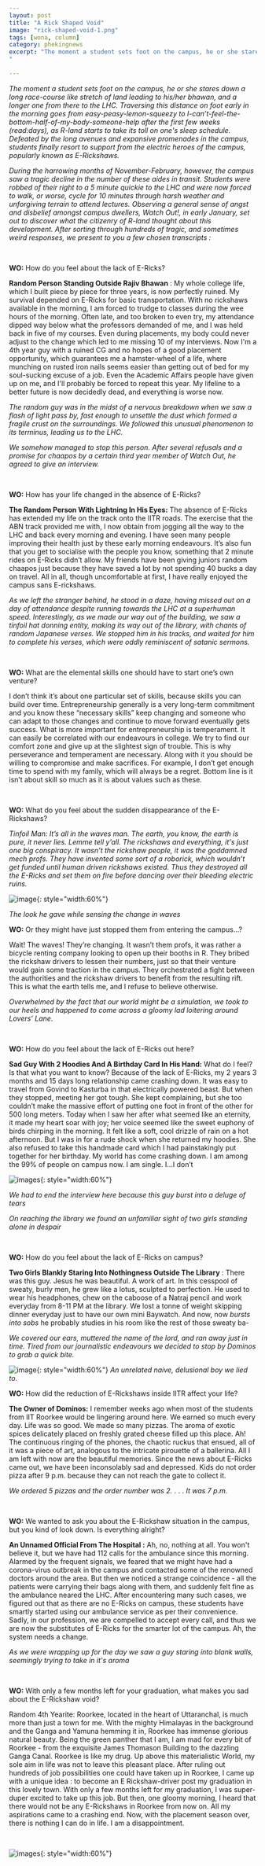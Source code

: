 ```yaml
---
layout: post
title: "A Rick Shaped Void"
image: "rick-shaped-void-1.png"
tags: [wona, column]
category: phekingnews
excerpt: "The moment a student sets foot on the campus, he or she stares down a long race-course like stretch of land leading to his/her bhawan, and a longer one from there to the LHC. Traversing this distance on foot early in the morning goes from easy-peasy-lemon-squeezy to I-can’t-feel-the-bottom-half-of-my-body-someone-help after the first few weeks (read:days), as R-land starts to take its toll on one's sleep schedule. Defeated by the long avenues and expansive promenades in the campus, students finally resort to support from the electric heroes of the campus, popularly known as E-Rickshaws.
"

---
```


*The moment a student sets foot on the campus, he or she stares down a long race-course like stretch of land leading to his/her bhawan, and a longer one from there to the LHC. Traversing this distance on foot early in the morning goes from easy-peasy-lemon-squeezy to I-can’t-feel-the-bottom-half-of-my-body-someone-help after the first few weeks (read:days), as R-land starts to take its toll on one's sleep schedule. Defeated by the long avenues and expansive promenades in the campus, students finally resort to support from the electric heroes of the campus, popularly known as E-Rickshaws.*

*During the harrowing months of November-February, however, the campus saw a tragic decline in the number of these aides in transit. Students were robbed of their right to a 5 minute quickie to the LHC and were now forced to walk, or worse, cycle for 10 minutes through harsh weather and unforgiving terrain to attend lectures. Observing a general sense of angst and disbelief amongst campus dwellers, Watch Out!, in early January, set out to discover what the citizenry of R-land thought about this development. After sorting through hundreds of tragic, and sometimes weird responses, we present to you a few chosen transcripts :*


<br />

**WO:** How do you feel about the lack of E-Ricks?

**Random Person Standing Outside Rajiv Bhawan** : My whole college life, which I built piece by piece for three years, is now perfectly ruined. My survival depended on E-Ricks for basic transportation. With no rickshaws available in the morning, I am forced to trudge to classes during the wee hours of the morning. Often late, and too broken to even try, my attendance dipped way below what the professors demanded of me, and I was held back in five of my courses. Even during placements, my body could never adjust to the change which led to me missing 10 of my interviews. Now I'm a 4th year guy with a ruined CG and no hopes of a good placement opportunity, which guarantees me a hamster-wheel of a life, where munching on rusted iron nails seems easier than getting out of bed for my soul-sucking excuse of a job. Even the Academic Affairs people have given up on me, and I'll probably be forced to repeat this year. My lifeline to a better future is now decidedly dead, and everything is worse now.

*The random guy was in the midst of a nervous breakdown when we saw a flash of light pass by, fast enough to unsettle the dust which formed a fragile crust on the surroundings. We followed this unusual phenomenon to its terminus, leading us to the LHC.*

*We somehow managed to stop this person. After several refusals and a promise for chaapos by a certain third year member of Watch Out, he agreed to give an interview.*


<br />

**WO:** How has your life changed in the absence of E-Ricks?

**The Random Person With Lightning In His Eyes:** The absence of E-Ricks has extended my life on the track onto the IITR roads. The exercise that the ABN track provided me with, I now obtain from jogging all the way to the LHC and back every morning and evening. I have seen many people improving their health just by these early morning endeavours. It’s also fun that you get to socialise with the people you know, something that 2 minute rides on E-Ricks didn’t allow. My friends have been giving juniors random chaapos just because they have saved a lot by not spending 40 bucks a day on travel. All in all, though uncomfortable at first, I have really enjoyed the campus sans E-rickshaws.


*As we left the stranger behind, he stood in a daze, having missed out on a day of attendance despite running towards the LHC at a superhuman speed. Interestingly, as we made our way out of the building, we saw a tinfoil hat donning entity, making its way out of the library, with chants of random Japanese verses. We stopped him in his tracks, and waited for him to complete his verses, which were oddly reminiscent of satanic sermons.*


<br />

**WO:** What are the elemental skills one should have to start one’s own venture?

I don’t think it’s about one particular set of skills, because skills you can build over time. Entrepreneurship generally is a very long-term commitment and you know these “necessary skills” keep changing and someone who can adapt to those changes and continue to move forward eventually gets success. What is more important for entrepreneurship is temperament. It can easily be correlated with our endeavours in college. We try to find our comfort zone and give up at the slightest sign of trouble. This is why perseverance and temperament are necessary. Along with it you should be willing to compromise and make sacrifices. For example, I don’t get enough time to spend with my family, which will always be a regret. Bottom line is it isn’t about skill so much as it is about values such as these.

<br />

**WO:** What do you feel about the sudden disappearance of the E-Rickshaws?

*Tinfoil Man: It’s all in the waves man. The earth, you know, the earth is pure, it never lies. Lemme tell y’all. The rickshaws and everything, it's just one big conspiracy. It wasn’t the rickshaw people, it was the goddamned mech profs. They have invented some sort of a roborick, which wouldn’t get funded until human driven rickshaws existed. Thus they destroyed all the E-Ricks and set them on fire before dancing over their bleeding electric ruins.*

![image](/images/posts/rick-shaped-void-2.jpeg){: style="width:60%"}

*The look he gave while sensing the change in waves*

**WO:** Or they might have just stopped them from entering the campus...?

Wait! The waves! They’re changing. It wasn’t them profs, it was rather a bicycle renting company looking to open up their booths in R. They bribed the rickshaw drivers to lessen their numbers, just so that their venture would gain some traction in the campus. They orchestrated a fight between the authorities and the rickshaw drivers to benefit from the resulting rift. This is what the earth tells me, and I refuse to believe otherwise.

*Overwhelmed by the fact that our world might be a simulation, we took to our heels and happened to come across a gloomy lad loitering around Lovers’ Lane*.

<br />

**WO:** How do you feel about the lack of E-Ricks out here?

**Sad Guy With 2 Hoodies And A Birthday Card In His Hand:** What do I feel? Is that what you want to know? Because of the lack of E-Ricks, my 2 years 3 months and 15 days long relationship came crashing down. It was easy to travel from Govind to Kasturba in that electrically powered beast. But when they stopped, meeting her got tough. She kept complaining, but she too couldn’t make the massive effort of putting one foot in front of the other for 500 long meters. Today when I saw her after what seemed like an eternity, it made my heart soar with joy; her voice seemed like the sweet euphony of birds chirping in the morning. It felt like a soft, cool drizzle of rain on a hot afternoon. But I was in for a rude shock when she returned my hoodies. She also refused to take this handmade card which I had painstakingly put together for her birthday. My world has come crashing down. I am among the 99% of people on campus now. I am single. I...I don’t

![images](/images/posts/rick-shaped-void-5.jpeg){: style="width:60%"}


*We had to end the interview here because this guy burst into a deluge of tears*

*On reaching the library we found an unfamiliar sight of two girls standing alone in despair*



<br />

**WO:** How do you feel about the lack of E-Ricks on campus?

**Two Girls Blankly Staring Into Nothingness Outside The Library** : There was this guy. Jesus he was beautiful. A work of art. In this cesspool of sweaty, burly men, he grew like a lotus, sculpted to perfection. He used to wear his headphones, chew on the caboose of a Natraj pencil and work everyday from 8-11 PM at the library. We lost a tonne of weight skipping dinner everyday just to have our own mini Baywatch. And now, now *bursts into sobs* he probably studies in his room like the rest of those sweaty ba-

*We covered our ears, muttered the name of the lord, and ran away just in time. Tired from our journalistic endeavours we decided to stop by Dominos to grab a quick bite.*
<br />

![image](/images/posts/rick-shaped-void-4.jpeg){: style="width:60%"}
*An unrelated naive, delusional boy we lied to.*


**WO:** How did the reduction of E-Rickshaws inside IITR affect your life?

**The Owner of Dominos:** I remember weeks ago when most of the students from IIT Roorkee would be lingering around here. We earned so much every day. Life was so good. We made so many pizzas. The aroma of exotic spices delicately placed on freshly grated cheese filled up this place. Ah! The continuous ringing of the phones, the chaotic ruckus that ensued, all of it was a piece of art, analogous to the intricate pirouette of a ballerina. All I am left with now are the beautiful memories. Since the news about E-Ricks came out, we have been inconsolably sad and depressed. Kids do not order pizza after 9 p.m. because they can not reach the gate to collect it.

*We ordered 5 pizzas and the order number was 2.*
.
.
.
*It was 7 p.m.*


<br />

**WO:** We wanted to ask you about the E-Rickshaw situation in the campus, but you kind of look down. Is everything alright?

**An Unnamed Official From The Hospital :** Ah, no, nothing at all. You won't believe it, but we have had 112 calls for the ambulance since this morning. Alarmed by the frequent signals, we feared that we might have had a corona-virus outbreak in the campus and contacted some of the renowned doctors around the area. But then we noticed a strange coincidence - all the patients were carrying their bags along with them, and suddenly felt fine as the ambulance neared the LHC. After encountering many such cases, we figured out that as there are no E-Ricks on campus, these students have smartly started using our ambulance service as per their convenience. Sadly, in our profession, we are compelled to accept every call, and thus we are now the substitutes of E-Ricks for the smarter lot of the campus. Ah, the system needs a change.


*As we were wrapping up for the day we saw a guy staring into blank walls, seemingly trying to take in it's aroma*

<br />

**WO:** With only a few months left for your graduation, what makes you sad about the E-Rickshaw void?

Random 4th Yearite:  Roorkee, located in the heart of Uttaranchal, is much more than just a town for me. With the mighty Himalayas in the background and the Ganga and Yamuna hemming it in, Roorkee has immense glorious natural beauty. Being the green panther that I am, I am mad for every bit of Roorkee - from the exquisite James Thomason Building to the dazzling Ganga Canal. Roorkee is like my drug. Up above this materialistic World, my sole aim in life was not to leave this pleasant place. After ruling out hundreds of job possibilities one could have taken up in Roorkee, I came up with a unique idea : to become an E Rickshaw-driver post my graduation in this lovely town. With only a few months left for my graduation, I was super-duper excited to take up this job. But then, one gloomy morning, I heard that there would not be any E-Rickshaws in Roorkee from now on. All my aspirations came to a crashing end. Now, with the placement season over, there is nothing I can do in life. I am a disappointment. 


<br />

![images](/images/posts/rick-shaped-void-3.jpg){: style="width:60%"}
